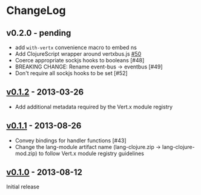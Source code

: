 # ChangeLog

## v0.2.0 - pending

* add `with-vertx` convenience macro to embed ns
* Add ClojureScript wrapper around vertxbus.js [#50](/vert.x/mod-lang-clojure/issues/50)
* Coerce appropriate sockjs hooks to booleans [#48]
* BREAKING CHANGE: Rename event-bus -> eventbus [#49]
* Don't require all sockjs hooks to be set [#52]

## [v0.1.2](/vert.x/mod-lang-clojure/tree/0.1.2) - 2013-03-26
 
* Add additional metadata required by the Vert.x module registry

## [v0.1.1](/tree/0.1.1) - 2013-08-26

* Convey bindings for handler functions [#43]
* Change the lang-module artifact name (lang-clojure.zip ->
  lang-clojure-mod.zip) to follow Vert.x module registry guidelines

## [v0.1.0](/tree/0.1.0) - 2013-08-12 

Initial release
